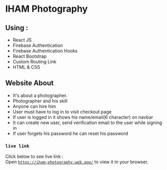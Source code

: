 # IHAM Photography


## Using : 
* React JS
* Firebase Authentication
* Firebase Authentication Hooks
* React Bootstrap
* Custom Routing Link
* HTML & CSS


## Website About
* It's about a photographer.
* Photographer and his skill
* Anyone can hire him
* User must have to log in to visit checkout page
* If user is logged in it shows his name/email(6 character) on navbar
* It can create new user, send verification email to the user while signing in
* If user forgets his password he can reset his password


### `live link`

Click below to see live link : \
Open [`https://iham-photography.web.app/`](https://iham-photography.web.app/) to view it in your browser.

